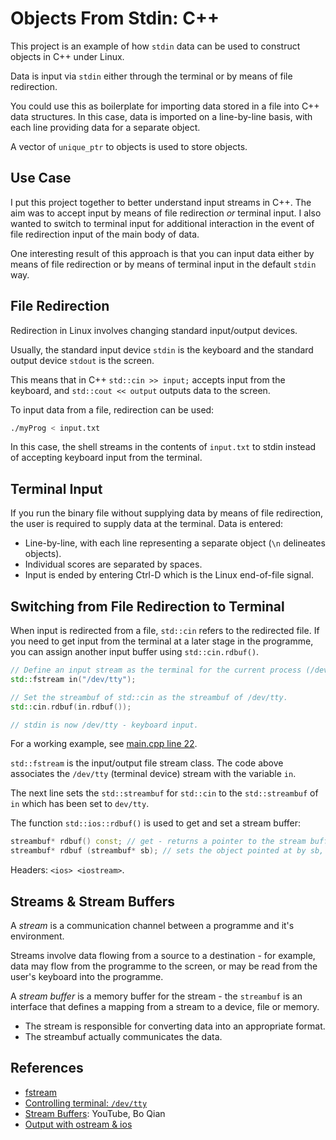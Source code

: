 Objects From Stdin: C++
=======================
This project is an example of how `stdin` data can be used to construct objects in C++ under Linux. 

Data is input via `stdin` either through the terminal or by means of file redirection.

You could use this as boilerplate for importing data stored in a file into C++ data structures. In this case, data is imported on a line-by-line basis, with each line providing data for a separate object.

A vector of `unique_ptr` to objects is used to store objects.

Use Case
--------
I put this project together to better understand input streams in C++. The aim was to accept input by means of file redirection _or_ terminal input. I also wanted to switch to terminal input for additional interaction in the event of file redirection input of the main body of data.

One interesting result of this approach is that you can input data either by means of file redirection or by means of terminal input in the default `stdin` way.

File Redirection
----------------
Redirection in Linux involves changing standard input/output devices.

Usually, the standard input device `stdin` is the keyboard and the standard output device `stdout` is the screen.

This means that in C++ `std::cin >> input;` accepts input from the keyboard, and `std::cout << output` outputs data to the screen.

To input data from a file, redirection can be used:

```bash
./myProg < input.txt
```
In this case, the shell streams in the contents of `input.txt` to stdin instead of accepting keyboard input from the terminal.

Terminal Input
--------------
If you run the binary file without supplying data by means of file redirection, the user is required to supply data at the terminal. Data is entered:

* Line-by-line, with each line representing a separate object (`\n` delineates objects).
* Individual scores are separated by spaces.
* Input is ended by entering Ctrl-D which is the Linux end-of-file signal.

Switching from File Redirection to Terminal
-------------------------------------------
When input is redirected from a file, `std::cin` refers to the redirected file. If you need to get input from the terminal at a later stage in the programme, you can assign another input buffer using `std::cin.rdbuf()`.

```C++
// Define an input stream as the terminal for the current process (/dev/tty)
std::fstream in("/dev/tty");

// Set the streambuf of std::cin as the streambuf of /dev/tty.
std::cin.rdbuf(in.rdbuf());

// stdin is now /dev/tty - keyboard input.
```

For a working example, see [main.cpp line 22][1].

`std::fstream` is the input/output file stream class. The code above associates the `/dev/tty` (terminal device) stream with the variable `in`.

The next line sets the `std::streambuf` for `std::cin` to the `std::streambuf` of `in` which has been set to `dev/tty`. 

The function `std::ios::rdbuf()` is used to get and set a stream buffer:

```C++
streambuf* rdbuf() const; // get - returns a pointer to the stream buffer of the object associated with stream
streambuf* rdbuf (streambuf* sb); // sets the object pointed at by sb, clears error flags.
```
Headers: `<ios> <iostream>`.

Streams & Stream Buffers
------------------------
A _stream_ is a communication channel between a programme and it's environment.

Streams involve data flowing from a source to a destination - for example, data may flow from the programme to the screen, or may be read from the user's keyboard into the programme.

A _stream buffer_ is a memory buffer for the stream - the `streambuf` is an interface that defines a mapping from a stream to a device, file or memory. 

* The stream is responsible for converting data into an appropriate format.
* The streambuf actually communicates the data.


References
----------
* [fstream][2]
* [Controlling terminal: `/dev/tty`][3]
* [Stream Buffers][3]: YouTube, Bo Qian
* [Output with ostream & ios][5]

[1]: main.cpp#L22
[2]: http://www.cplusplus.com/reference/fstream/fstream/
[3]: http://tldp.org/HOWTO/Text-Terminal-HOWTO-7.html#ss7.3
[4]: https://www.youtube.com/watch?v=HwtFcT-ueu8
[5]: https://www.learncpp.com/cpp-tutorial/183-output-with-ostream-and-ios/
